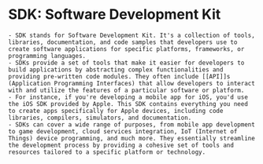 # SDK: Software Development Kit
	- SDK stands for Software Development Kit. It's a collection of tools, libraries, documentation, and code samples that developers use to create software applications for specific platforms, frameworks, or programming languages.
	- SDKs provide a set of tools that make it easier for developers to build applications by abstracting complex functionalities and providing pre-written code modules. They often include [[API]]s (Application Programming Interfaces) that allow developers to interact with and utilize the features of a particular software or platform.
	- For instance, if you're developing a mobile app for iOS, you'd use the iOS SDK provided by Apple. This SDK contains everything you need to create apps specifically for Apple devices, including code libraries, compilers, simulators, and documentation.
	- SDKs can cover a wide range of purposes, from mobile app development to game development, cloud services integration, IoT (Internet of Things) device programming, and much more. They essentially streamline the development process by providing a cohesive set of tools and resources tailored to a specific platform or technology.